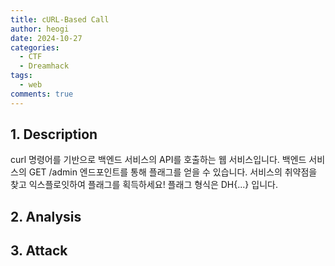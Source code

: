 ```yaml
---
title: cURL-Based Call
author: heogi
date: 2024-10-27
categories:
  - CTF
  - Dreamhack
tags:
  - web
comments: true
---
```

## 1. Description

curl 명령어를 기반으로 백엔드 서비스의 API를 호출하는 웹 서비스입니다.
백엔드 서비스의 GET /admin 엔드포인트를 통해 플래그를 얻을 수 있습니다.
서비스의 취약점을 찾고 익스플로잇하여 플래그를 획득하세요!
플래그 형식은 DH{...} 입니다.

## 2. Analysis

## 3. Attack
